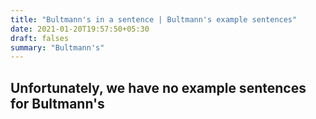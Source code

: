 ```yaml
---
title: "Bultmann's in a sentence | Bultmann's example sentences"
date: 2021-01-20T19:57:50+05:30
draft: falses
summary: "Bultmann's"
---
```

## Unfortunately, we have no example sentences for Bultmann's                 
